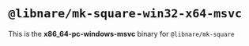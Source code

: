 # `@libnare/mk-square-win32-x64-msvc`

This is the **x86_64-pc-windows-msvc** binary for `@libnare/mk-square`
